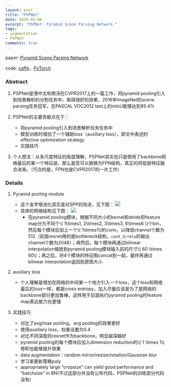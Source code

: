 ```yaml
---
layout: post
title: "PSPNet"
date: 2020-05-08
excerpt: "PSPNet: Pyramid Scene Parsing Network."
tags: 
- segmentation
- PSPNet
comments: true
---
```


paper: [Pyramid Scene Parsing Network](http://openaccess.thecvf.com/content_cvpr_2017/papers/Zhao_Pyramid_Scene_Parsing_CVPR_2017_paper.pdf)

code: [caffe](https://github.com/hszhao/PSANet)，[PyTorch](https://github.com/hszhao/semseg)

### Abstract
1. PSPNet是港中文和商汤在CVPR2017上的一篇工作，将pyramid pooling引入到场景解析的分割任务中，取得很好的效果，2016年ImageNet的scene parsing任务冠军。在PASCAL VOC2012 test上的mIoU能够达到85.4%

2. PSPNet的主要贡献点在于：
    * 将pyramid pooling引入到场景解析任务任务中
    * 模型训练时增加了一个辅助loss（auxiliary loss），即文中表述的effective optimization strategy
    * 实践技巧
3. 个人想法：从多尺度特征的角度理解，PSPNet其实也只是使用了backbone网络最后的某一个特征层，那么是否可以替换为FPN结构，真正的将低层特征融合进来。（巧合的是，FPN也是CVPR2017的一片工作）

### Details
1. Pyramid pooling module
    * 这个金字塔池化其实是对SPP的改进，见下图：
        ![](https://img2020.cnblogs.com/blog/1467786/202005/1467786-20200508202140933-325307047.png)
    * 具体的网络结构见下图：
        ![](https://img2020.cnblogs.com/blog/1467786/202005/1467786-20200508202905383-868151640.png)
        * 在pyramid pooling模块，根据不同大小的kernel和stride将feature map分为不同个\\( 1\times1, 2\times2, 3\times3, 6\times6 \\)个bin，然后每个模块后加上一个\\( 1\times1\\)的conv，以降低channel个数为512（前面resnet用的是bottleneck结构，`con5_3/relu`的输出channel个数为2048）；再然后，每个模块再通过bilinear interpolation缩放到pyramid pooling模块输入前的尺寸\\( 60 \times 60\\)；再之后，将4个模块的特征图concat到一起，最终再通过bilinear interpolation返回到原图大小


2. auxiliary loss
    * 个人理解是增加在网络的中间某一个地方引入一个loss，这个loss和网络最后的loss一样，都是cross entropy，加入尽量应该是为了是网络的backbone部分更加鲁棒，这样用于后面执行pyramid pooling的feature map表达能力也更强

3. 实践技巧
    * 对比了avg/max pooling，avg pooling的效果更好
    * 使用auxiliary loss，权重设置为0.4
    * 对比不同深度的resnet作为backbone，明显越深越好
    * pyramid pooling的每个模块后加入dimension reduction的\\( 1 \times 1\\)卷积也能够提升效果
    * data augmentation：random mirror/resize/rotation/Gaussian blur
    * 学习率更新策略poly
    * appropriately large “cropsize”  can yield good performance and “batchsize” in BN(不过这部分并没有公布代码，PSPNet的训练部分代码没有)
